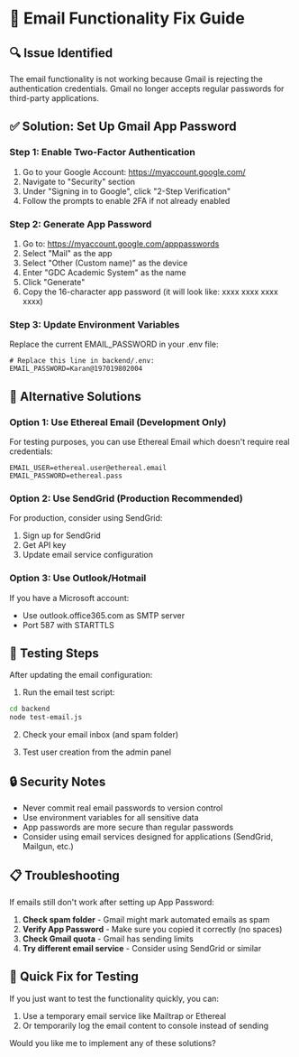 # 📧 Email Functionality Fix Guide

## 🔍 Issue Identified
The email functionality is not working because Gmail is rejecting the authentication credentials. Gmail no longer accepts regular passwords for third-party applications.

## ✅ Solution: Set Up Gmail App Password

### Step 1: Enable Two-Factor Authentication
1. Go to your Google Account: https://myaccount.google.com/
2. Navigate to "Security" section
3. Under "Signing in to Google", click "2-Step Verification"
4. Follow the prompts to enable 2FA if not already enabled

### Step 2: Generate App Password
1. Go to: https://myaccount.google.com/apppasswords
2. Select "Mail" as the app
3. Select "Other (Custom name)" as the device
4. Enter "GDC Academic System" as the name
5. Click "Generate"
6. Copy the 16-character app password (it will look like: xxxx xxxx xxxx xxxx)

### Step 3: Update Environment Variables
Replace the current EMAIL_PASSWORD in your .env file:

```
# Replace this line in backend/.env:
EMAIL_PASSWORD=Karan@197019802004
```

## 🔧 Alternative Solutions

### Option 1: Use Ethereal Email (Development Only)
For testing purposes, you can use Ethereal Email which doesn't require real credentials:

```env
EMAIL_USER=ethereal.user@ethereal.email
EMAIL_PASSWORD=ethereal.pass
```

### Option 2: Use SendGrid (Production Recommended)
For production, consider using SendGrid:
1. Sign up for SendGrid
2. Get API key
3. Update email service configuration

### Option 3: Use Outlook/Hotmail
If you have a Microsoft account:
- Use outlook.office365.com as SMTP server
- Port 587 with STARTTLS

## 🧪 Testing Steps

After updating the email configuration:

1. Run the email test script:
```bash
cd backend
node test-email.js
```

2. Check your email inbox (and spam folder)

3. Test user creation from the admin panel

## 🔒 Security Notes

- Never commit real email passwords to version control
- Use environment variables for all sensitive data
- App passwords are more secure than regular passwords
- Consider using email services designed for applications (SendGrid, Mailgun, etc.)

## 📋 Troubleshooting

If emails still don't work after setting up App Password:

1. **Check spam folder** - Gmail might mark automated emails as spam
2. **Verify App Password** - Make sure you copied it correctly (no spaces)
3. **Check Gmail quota** - Gmail has sending limits
4. **Try different email service** - Consider using SendGrid or similar

## 🎯 Quick Fix for Testing

If you just want to test the functionality quickly, you can:

1. Use a temporary email service like Mailtrap or Ethereal
2. Or temporarily log the email content to console instead of sending

Would you like me to implement any of these solutions?
